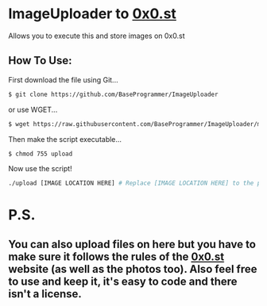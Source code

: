 # ImageUploader to [0x0.st](https://0x0.st)
Allows you to execute this and store images on 0x0.st

## How To Use:

First download the file using Git...
```sh
$ git clone https://github.com/BaseProgrammer/ImageUploader
```

or use WGET...
```sh
$ wget https://raw.githubusercontent.com/BaseProgrammer/ImageUploader/main/upload
```

Then make the script executable...
```sh
$ chmod 755 upload
```

Now use the script!
```sh
./upload [IMAGE LOCATION HERE] # Replace [IMAGE LOCATION HERE] to the path of your image or the local image.
```

# P.S.
## You can also upload files on here but you have to make sure it follows the rules of the [0x0.st](https://0x0.st) website (as well as the photos too). Also feel free to use and keep it, it's easy to code and there isn't a license.
